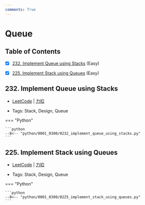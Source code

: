 ```yaml
---
comments: True
---
```


# Queue

## Table of Contents

- [x] [232. Implement Queue using Stacks](#232-implement-queue-using-stacks) (Easy)
- [x] [225. Implement Stack using Queues](#225-implement-stack-using-queues) (Easy)


## 232. Implement Queue using Stacks

-    [LeetCode](https://leetcode.com/problems/implement-queue-using-stacks/) | [力扣](https://leetcode.cn/problems/implement-queue-using-stacks/)

-   Tags: Stack, Design, Queue

=== "Python"

    ```python
    --8<-- "python/0001_0300/0232_implement_queue_using_stacks.py"
    ```



## 225. Implement Stack using Queues

-    [LeetCode](https://leetcode.com/problems/implement-stack-using-queues/) | [力扣](https://leetcode.cn/problems/implement-stack-using-queues/)

-   Tags: Stack, Design, Queue

=== "Python"

    ```python
    --8<-- "python/0001_0300/0225_implement_stack_using_queues.py"
    ```



